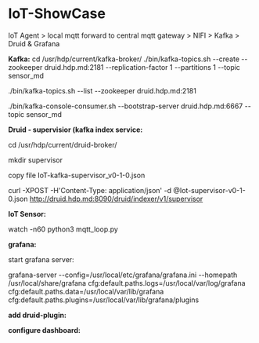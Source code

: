 # IoT-ShowCase
IoT Agent > local mqtt forward to central mqtt gateway > NIFI > Kafka > Druid &amp; Grafana


**Kafka:**
cd /usr/hdp/current/kafka-broker/
./bin/kafka-topics.sh --create --zookeeper druid.hdp.md:2181 --replication-factor 1 --partitions 1 --topic sensor_md

./bin/kafka-topics.sh --list --zookeeper druid.hdp.md:2181

./bin/kafka-console-consumer.sh --bootstrap-server druid.hdp.md:6667 --topic sensor_md


**Druid - supervisior (kafka index service:**

cd /usr/hdp/current/druid-broker/

mkdir supervisor

copy file IoT-kafka-supervisor_v0-1-0.json 

curl -XPOST -H'Content-Type: application/json' -d @Iot-supervisor-v0-1-0.json http://druid.hdp.md:8090/druid/indexer/v1/supervisor


**IoT Sensor:**

watch -n60 python3 mqtt_loop.py


**grafana:**

start grafana server:
 
 grafana-server --config=/usr/local/etc/grafana/grafana.ini --homepath /usr/local/share/grafana cfg:default.paths.logs=/usr/local/var/log/grafana cfg:default.paths.data=/usr/local/var/lib/grafana cfg:default.paths.plugins=/usr/local/var/lib/grafana/plugins
 
**add druid-plugin:** 


**configure dashboard:**
